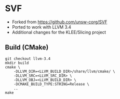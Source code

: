 # SVF
* Forked from https://github.com/unsw-corg/SVF
* Ported to work with LLVM 3.4
* Additional changes for the KLEE/Slicing project

## Build (CMake)
```
git checkout llvm-3.4
mkdir build
cmake \
    -DLLVM_DIR=<LLVM_BUILD_DIR>/share/llvm/cmake/ \
    -DLLVM_SRC=<LLVM_SRC_DIR> \
    -DLLVM_OBJ=<LLVM_BUILD_DIR> \
    -DCMAKE_BUILD_TYPE:STRING=Release \
    ..
make
```

